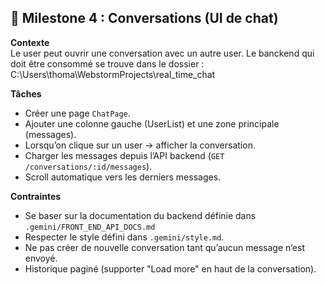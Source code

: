 ## 🎯 Milestone 4 : Conversations (UI de chat)
**Contexte**  
Le user peut ouvrir une conversation avec un autre user.
Le banckend qui doit être consommé se trouve dans le dossier : C:\Users\thoma\WebstormProjects\real_time_chat


**Tâches**
- Créer une page `ChatPage`.
- Ajouter une colonne gauche (UserList) et une zone principale (messages).
- Lorsqu’on clique sur un user → afficher la conversation.
- Charger les messages depuis l’API backend (`GET /conversations/:id/messages`).
- Scroll automatique vers les derniers messages.

**Contraintes**
- Se baser sur la documentation du backend définie dans `.gemini/FRONT_END_API_DOCS.md`
- Respecter le style défini dans `.gemini/style.md`.
- Ne pas créer de nouvelle conversation tant qu’aucun message n’est envoyé.
- Historique paginé (supporter "Load more" en haut de la conversation).